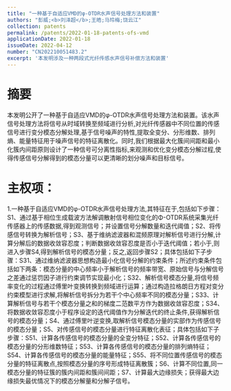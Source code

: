 ```yaml
---
title: "一种基于自适应VMD的φ-OTDR水声信号处理方法和装置"
authors: "彭威;<b>刘泽超</b>;王皓;马玲梅;饶云江"
collection: patents
permalink: /patents/2022-01-18-patents-ofs-vmd
applicationDate: 2022-01-18
issueDate: 2022-04-12
number: "CN202210051483.2"
excerpt: '本发明涉及一种两段式光纤传感水声信号补偿方法和装置'
---
```

# 摘要

本发明公开了一种基于自适应VMD的φ-OTDR水声信号处理方法和装置。该水声信号处理方法将信号从时域转换至频域进行分析,对光纤传感器中不同位置的传感信号进行变分模态分解处理,基于信号噪声的特性,提取全变分、分形维数、排列熵、能量特征用于噪声信号的特征离散化。同时,我们根据最大化簇间间距和最小化簇内间距原则设计了一种信号可分离性指标,来观测和优化变分模态分解过程,使得传感信号分解得到的模态分量可以更清晰的划分噪声和目标信号。

# 主权项：

1.一种基于自适应VMD的φ-OTDR水声信号处理方法,其特征在于,包括如下步骤：S1、通过基于相位生成载波方法解调散射信号相位变化的Φ-OTDR系统采集光纤传感器上的传感数据,得到观测信号；并设置信号分解数量和迭代阈值；S2、将传感信号转换为解析信号；S3、基于维纳滤波器和混频原理对解析信号进行分解,计算分解后的数据收敛容忍度；判断数据收敛容忍度是否小于迭代阈值；若小于,则进入步骤S4,得到解析信号的模态分量；反之,返回步骤S2；具体包括如下子步骤：S31、通过维纳滤波器思想构造最小化信号分解的约束条件；所述约束条件包括如下两条：模态分量的中心频率小于解析信号的频率带宽、原始信号与分解信号之差通过惩罚因子进行约束调节实现最小化；S32、解析信号模态分量,将信号频率变化的过程通过傅里叶变换转换到频域进行运算；通过构造拉格朗日方程对变分约束模型进行求解,将解析信号拆分为若干个中心频率不同的模态分量；S33、计算解析信号与若干个模态分量之和的梯度二范数平方作为数据收敛容忍度；S34、将数据收敛容忍度小于程序设定的迭代阈值作为分解迭代的终止条件,获得解析信号的模态分量；S4、通过傅里叶逆变换,取解析信号模态分量的实部作为传感信号的模态分量；S5、对传感信号的模态分量进行特征离散化表征；具体包括如下子步骤：S51、计算各传感信号的模态分量的全变分特征；S52、计算各传感信号的模态分量的分形维数特征；S53、计算各传感信号的模态分量的排列熵特征；S54、计算各传感信号的模态分量的能量特征；S55、将不同位置传感信号的模态分量的特征离散点,按照模态分量的序号形成特征离散簇；S6、计算不同位置,同一模态分量的特征簇的簇内间距和簇间间距；S7、计算最大边缘损失；获得最大边缘损失最优情况下的模态分解量和分解子信号。
